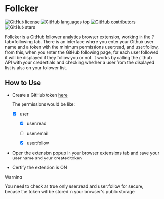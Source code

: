 # Follcker

[![GitHub license](https://img.shields.io/github/license/daniel-alvarenga/Follcker)](daniel-alvarenga/Follcker/blob/master/LICENSE)
![GitHub languages top](https://img.shields.io/github/languages/top/daniel-alvarenga/Follcker)
[![GitHub contributors](https://img.shields.io/github/contributors/daniel-alvarenga/Follcker)](https://github.com/daniel-alvarenga/Follcker/graphs/contributors)
![GitHub stars](https://img.shields.io/github/stars/daniel-alvarenga/Follcker)

Follcker is a GitHub follower analytics browser extension, working in the ?tab=following tab. There is an interface where you enter your Github user name and a token with the minimum permissions user:read, and user:follow, from this, when you enter the GitHub following page, for each user followed it will be displayed if they follow you or not.
It works by calling the github API with your credentials and checking whether a user from the displayed list is also on your follower list.

## How to Use

- Create a GitHub token [here](https://github.com/settings/apps)

  The permissions would be like:
  - [x] user
    - [x] user:read 
    - [ ] user:email 
    - [x] user:follow 


- Open the extension popup in your browser extensions tab and save your user name and your created token

- Certify the extension is ON


>[!warning]
>You need to check as true only user:read and user:follow for secure, becase the token will be stored in your browser's public storage
